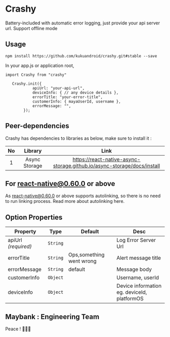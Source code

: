 # Crashy 

Battery-included with automatic error logging, just provide your api server url. Support offline mode

## Usage

``` npm install https://github.com/kukuandroid/crashy.git#stable --save ```

In your app.js or application root,
```
import Crashy from "crashy"

   Crashy.init({
            apiUrl: "your-api-url",
            deviceInfo: { // any device details },
            errorTitle: "your-error-title",
            customerInfo: { mayaUserId, username },
            errorMessage: "",
        });
```

##  Peer-dependencies
Crashy has dependencies to libraries as below, make sure to install it :

| No | Library | Link |
| :---:   | :-: | :-: |
| 1 | Async Storage | https://react-native-async-storage.github.io/async-storage/docs/install |


## For react-native@0.60.0 or above

As react-native@0.60.0 or above supports autolinking, so there is no need to run linking process. Read more about autolinking here.


## Option Properties
Property | Type | Default | Desc
--- | --- | --- | ---
apiUrl *(required)* | `String` |  | Log Error Server Url
errorTitle  | `String` | Ops,something went wrong | Alert message title
errorMessage | `String` | default | Message body
customerInfo | `Object` |  | Username, userId
deviceInfo | `Object` |   | Device information eg. deviceId, platformOS


## Maybank : Engineering Team

Peace ! ✌🏻🍻
